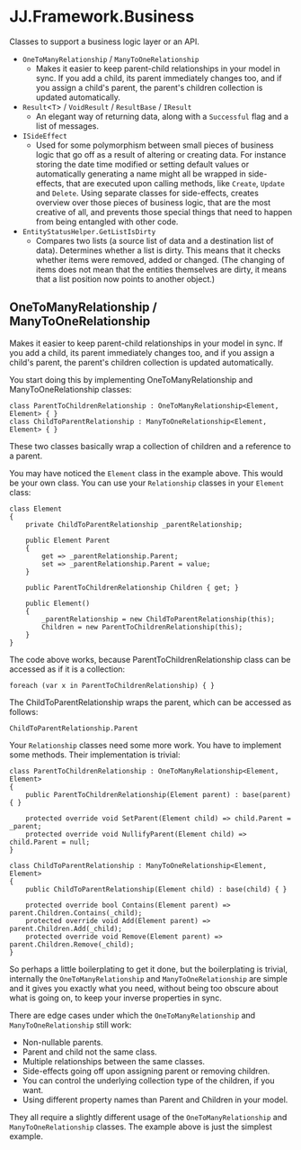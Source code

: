﻿# JJ.Framework.Business

Classes to support a business logic layer or an API.

* `OneToManyRelationship` / `ManyToOneRelationship`
	* Makes it easier to keep parent-child relationships in your model in sync. If you add a child, its parent immediately changes too, and if you assign a child's parent, the parent's children collection is updated automatically.
* `Result`<`T`> / `VoidResult` / `ResultBase` / `IResult`
	* An elegant way of returning data, along with a `Successful` flag and a list of messages.
* `ISideEffect`
    * Used for some polymorphism between small pieces of business logic that go off as a result of altering or creating data. For instance storing the date time modified or setting default values or automatically generating a name might all be wrapped in side-effects, that are executed upon calling methods, like `Create`, `Update` and `Delete`. Using separate classes for side-effects, creates overview over those pieces of business logic, that are the most creative of all, and prevents those special things that need to happen from being entangled with other code.
* `EntityStatusHelper.GetListIsDirty`
	* Compares two lists (a source list of data and a destination list of data). Determines whether a list is dirty. This means that it checks whether items were removed, added or changed. (The changing of items does not mean that the entities themselves are dirty, it means that a list position now points to another object.)

## OneToManyRelationship / ManyToOneRelationship

Makes it easier to keep parent-child relationships in your model in sync. If you add a child, its parent immediately changes too, and if you assign a child's parent, the parent's children collection is updated automatically.

You start doing this by implementing OneToManyRelationship and ManyToOneRelationship classes:

    class ParentToChildrenRelationship : OneToManyRelationship<Element, Element> { }
    class ChildToParentRelationship : ManyToOneRelationship<Element, Element> { }

These two classes basically wrap a collection of children and a reference to a parent.

You may have noticed the `Element` class in the example above. This would be your own class. You can use your `Relationship` classes in your `Element` class:

    class Element
    {
        private ChildToParentRelationship _parentRelationship;

        public Element Parent
        {
            get => _parentRelationship.Parent;
            set => _parentRelationship.Parent = value;
        }

        public ParentToChildrenRelationship Children { get; }

        public Element()
        {
            _parentRelationship = new ChildToParentRelationship(this);
            Children = new ParentToChildrenRelationship(this);
        }
    }

The code above works, because ParentToChildrenRelationship class can be accessed as if it is a collection:

	foreach (var x in ParentToChildrenRelationship) { }

The ChildToParentRelationship wraps the parent, which can be accessed as follows:

	ChildToParentRelationship.Parent

Your `Relationship` classes need some more work. You have to implement some methods. Their implementation is trivial:

    class ParentToChildrenRelationship : OneToManyRelationship<Element, Element>
    {
        public ParentToChildrenRelationship(Element parent) : base(parent) { }

        protected override void SetParent(Element child) => child.Parent = _parent;
        protected override void NullifyParent(Element child) => child.Parent = null;
    }

    class ChildToParentRelationship : ManyToOneRelationship<Element, Element>
    {
        public ChildToParentRelationship(Element child) : base(child) { }

        protected override bool Contains(Element parent) => parent.Children.Contains(_child);
        protected override void Add(Element parent) => parent.Children.Add(_child);
        protected override void Remove(Element parent) => parent.Children.Remove(_child);
    }

So perhaps a little boilerplating to get it done, but the boilerplating is trivial, internally the `OneToManyRelationship` and `ManyToOneRelationship` are simple and it gives you exactly what you need, without being too obscure about what is going on, to keep your inverse properties in sync.

There are edge cases under which the `OneToManyRelationship` and `ManyToOneRelationship` still work:

* Non-nullable parents.
* Parent and child not the same class.
* Multiple relationships between the same classes.
* Side-effects going off upon assigning parent or removing children.
* You can control the underlying collection type of the children, if you want.
* Using different property names than Parent and Children in your model.

They all require a slightly different usage of the `OneToManyRelationship` and `ManyToOneRelationship` classes. The example above is just the simplest example.